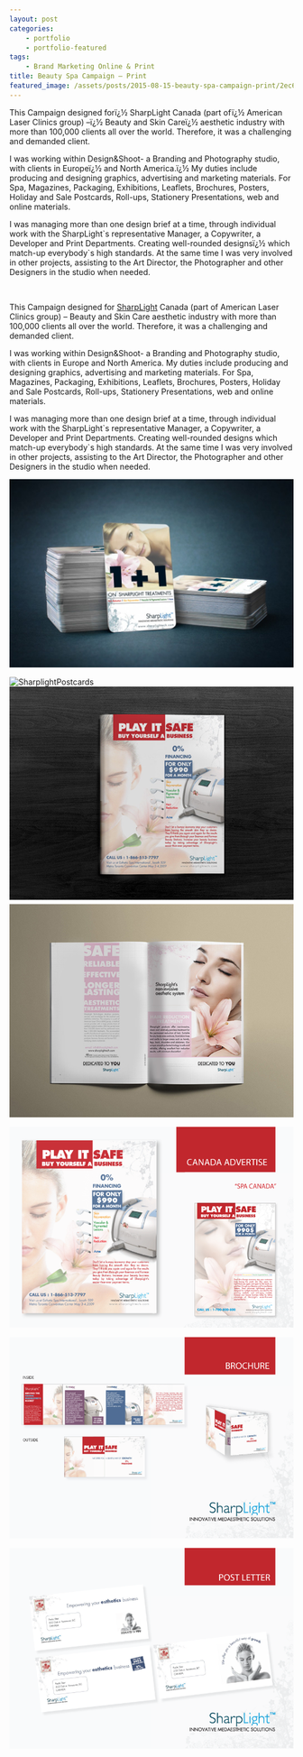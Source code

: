 ```yaml
---
layout: post
categories: 
    - portfolio
    - portfolio-featured
tags: 
    - Brand Marketing Online & Print
title: Beauty Spa Campaign – Print
featured_image: /assets/posts/2015-08-15-beauty-spa-campaign-print/2ec621cbd84fc0e26657377723b34948.jpg
---
```



This Campaign designed forï¿½ SharpLight Canada (part ofï¿½ American Laser Clinics group) &#8211;ï¿½ Beauty and Skin Careï¿½ aesthetic industry with more than 100,000 clients all over the world. Therefore, it was a challenging and demanded client.

I was working within Design&Shoot- a Branding and Photography studio, with clients in Europeï¿½ and North America.ï¿½ My duties include producing and designing graphics, advertising and marketing materials. For Spa, Magazines, Packaging, Exhibitions, Leaflets, Brochures, Posters, Holiday and Sale Postcards, Roll-ups, Stationery Presentations, web and online materials.

I was managing more than one design brief at a time, through individual work with the SharpLight\`s representative Manager, a Copywriter, a Developer and Print Departments. Creating well-rounded designsï¿½ which match-up everybody\`s high standards. At the same time I was very involved in other projects, assisting to the Art Director, the Photographer and other Designers in the studio when needed.

&nbsp;

This Campaign designed for [SharpLight](http://www.sharplightech.com/) Canada (part of American Laser Clinics group) – Beauty and Skin Care aesthetic industry with more than 100,000 clients all over the world. Therefore, it was a challenging and demanded client.

I was working within Design&Shoot- a Branding and Photography studio, with clients in Europe and North America. My duties include producing and designing graphics, advertising and marketing materials. For Spa, Magazines, Packaging, Exhibitions, Leaflets, Brochures, Posters, Holiday and Sale Postcards, Roll-ups, Stationery Presentations, web and online materials.

I was managing more than one design brief at a time, through individual work with the SharpLight\`s representative Manager, a Copywriter, a Developer and Print Departments. Creating well-rounded designs which match-up everybody\`s high standards. At the same time I was very involved in other projects, assisting to the Art Director, the Photographer and other Designers in the studio when needed.

![2ec621cbd84fc0e26657377723b34948](/assets/posts/2015-08-15-beauty-spa-campaign-print/2ec621cbd84fc0e26657377723b34948-1024x680.jpg)

![SharplightPostcards](/assets/posts/2015-08-15-beauty-spa-campaign-print/SharplightPostcards.jpg)![Sharplight](/assets/posts/2015-08-15-beauty-spa-campaign-print/Sharplight.jpg)

[![002-Canada campaign present-2009](/assets/posts/2015-08-15-beauty-spa-campaign-print/002-Canada-campaign-present-2009.png)](/assets/posts/2015-08-15-beauty-spa-campaign-print/002-Canada-campaign-present-2009.png)

[![004-Canada campaign present-2009](/assets/posts/2015-08-15-beauty-spa-campaign-print/004-Canada-campaign-present-2009.png)](/assets/posts/2015-08-15-beauty-spa-campaign-print/004-Canada-campaign-present-2009.png)

[![008-Canada campaign present-2009](/assets/posts/2015-08-15-beauty-spa-campaign-print/008-Canada-campaign-present-2009.png)](/assets/posts/2015-08-15-beauty-spa-campaign-print/008-Canada-campaign-present-2009.png)